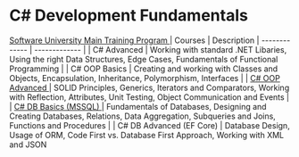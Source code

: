 # C# Development Fundamentals 
<a href="ttps://softuni.bg/trainings/courses"> Software University Main Training Program </a>
| Courses  | Description
| ------------- | ------------- |
| C# Advanced  | Working with standard .NET Libaries, Using the right Data Structures, Edge Cases, Fundamentals of Functional Programming |
| C# OOP Basics  | Creating and working with Classes and Objects, Encapsulation, Inheritance, Polymorphism, Interfaces |
| <a href="https://softuni.bg/certificates/details/53636/09582a64"> C# OOP Advanced </a> | SOLID Principles, Generics, Iterators and Comparators, Working with Reflection, Attributes, Unit Testing, Object Communication and Events |
| <a href="https://softuni.bg/certificates/details/55516/f4f966ec"> C# DB Basics (MSSQL) </a> | Fundamentals of Databases, Designing and Creating Databases, Relations, Data Aggregation, Subqueries and Joins, Functions and Procedures |
| C# DB Advanced (EF Core)  | Database Design, Usage of ORM, Code First vs. Database First Approach, Working with XML and JSON